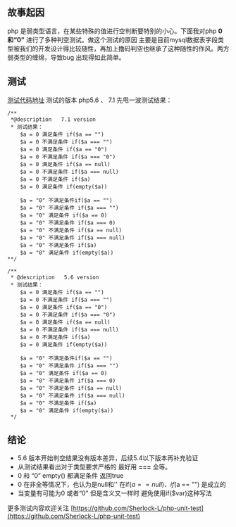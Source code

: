 

## 故事起因
php 是弱类型语言，在某些特殊的值进行空判断要特别的小心。下面我对php **0 和“0”** 进行了多种判空测试。做这个测试的原因 主要是目前mysql数据表字段类型被我们的开发设计得比较随性，再加上撸码判空也继承了这种随性的作风。两方弱类型的缠绵，导致bug 出现得如此简单。

## 测试 
[测试代码地址](https://github.com/Sherlock-L/php-unit-test/blob/master/empty_fun_test.php)
测试的版本 php5.6 、 7.1
先甩一波测试结果：
```
/**
 *@description   7.1 version
 * 测试结果：
    $a = 0 满足条件 if($a == "") 
    $a = 0 不满足条件 if($a === "") 
    $a = 0 满足条件 if($a == "0") 
    $a = 0 不满足条件 if($a === "0") 
    $a = 0 满足条件 if($a == null) 
    $a = 0 不满足条件 if($a === null) 
    $a = 0 不满足条件 if($a) 
    $a = 0 满足条件 if(empty($a)) 

    $a = "0" 不满足条件if($a == "") 
    $a = "0" 不满足条件 if($a === "") 
    $a = "0" 满足条件 if($a == 0) 
    $a = "0" 不满足条件 if($a === 0) 
    $a = "0" 不满足条件 if($a == null) 
    $a = "0" 不满足条件 if($a === null) 
    $a = "0" 不满足条件 if($a) 
    $a = "0" 满足条件 if(empty($a)) 
**/

/**
 * @description   5.6 version
 * 测试结果：
    $a = 0 满足条件 if($a == "") 
    $a = 0 不满足条件 if($a === "") 
    $a = 0 满足条件 if($a == "0") 
    $a = 0 不满足条件 if($a === "0") 
    $a = 0 满足条件 if($a == null) 
    $a = 0 不满足条件 if($a === null) 
    $a = 0 不满足条件 if($a) 
    $a = 0 满足条件 if(empty($a)) 

    $a = "0" 不满足条件if($a == "") 
    $a = "0" 不满足条件 if($a === "") 
    $a = "0" 满足条件 if($a == 0) 
    $a = "0" 不满足条件 if($a === 0) 
    $a = "0" 不满足条件 if($a == null) 
    $a = "0" 不满足条件 if($a === null) 
    $a = "0" 不满足条件 if($a) 
    $a = "0" 满足条件 if(empty($a)) 
 */
```

## 结论
- 5.6 版本开始判空结果没有版本差异，后续5.4以下版本再补充验证
- 从测试结果看出对于类型要求严格的 最好用 **===** 全等。
- 0 和 “0”  empty() 都满足条件 返回true 
- 0 在非全等情况下，也认为是null和''   在if($a == null) 、if($a == "")  是成立的
-  当变量有可能为0 或者“0” 但是含义又一样时  避免使用if($var)这种写法

更多测试内容欢迎关注 [https://github.com/Sherlock-L/php-unit-test](https://github.com/Sherlock-L/php-unit-test)